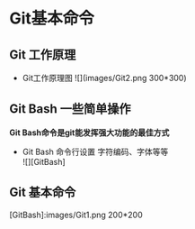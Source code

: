 # Git基本命令

## Git 工作原理

- Git工作原理图
![](images/Git2.png 300*300)


## Git Bash 一些简单操作

**Git Bash命令是git能发挥强大功能的最佳方式**
- Git Bash 命令行设置 字符编码、字体等等  
![][GitBash]


## Git 基本命令



<!--文档注释  -->
[GitBash]:images/Git1.png 200*200

